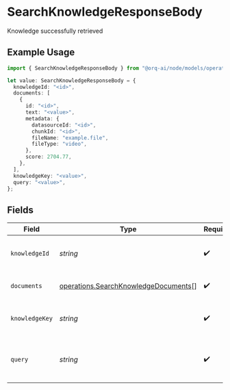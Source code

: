 # SearchKnowledgeResponseBody

Knowledge successfully retrieved

## Example Usage

```typescript
import { SearchKnowledgeResponseBody } from "@orq-ai/node/models/operations";

let value: SearchKnowledgeResponseBody = {
  knowledgeId: "<id>",
  documents: [
    {
      id: "<id>",
      text: "<value>",
      metadata: {
        datasourceId: "<id>",
        chunkId: "<id>",
        fileName: "example.file",
        fileType: "video",
      },
      score: 2704.77,
    },
  ],
  knowledgeKey: "<value>",
  query: "<value>",
};
```

## Fields

| Field                                                                                        | Type                                                                                         | Required                                                                                     | Description                                                                                  |
| -------------------------------------------------------------------------------------------- | -------------------------------------------------------------------------------------------- | -------------------------------------------------------------------------------------------- | -------------------------------------------------------------------------------------------- |
| `knowledgeId`                                                                                | *string*                                                                                     | :heavy_check_mark:                                                                           | Unique id of the knowledge base                                                              |
| `documents`                                                                                  | [operations.SearchKnowledgeDocuments](../../models/operations/searchknowledgedocuments.md)[] | :heavy_check_mark:                                                                           | The documents returned                                                                       |
| `knowledgeKey`                                                                               | *string*                                                                                     | :heavy_check_mark:                                                                           | The key of the knowledge base                                                                |
| `query`                                                                                      | *string*                                                                                     | :heavy_check_mark:                                                                           | The query used to search the knowledge base                                                  |